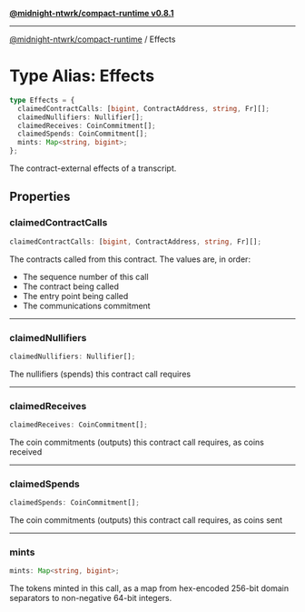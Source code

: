 [**@midnight-ntwrk/compact-runtime v0.8.1**](../README.md)

***

[@midnight-ntwrk/compact-runtime](../globals.md) / Effects

# Type Alias: Effects

```ts
type Effects = {
  claimedContractCalls: [bigint, ContractAddress, string, Fr][];
  claimedNullifiers: Nullifier[];
  claimedReceives: CoinCommitment[];
  claimedSpends: CoinCommitment[];
  mints: Map<string, bigint>;
};
```

The contract-external effects of a transcript.

## Properties

### claimedContractCalls

```ts
claimedContractCalls: [bigint, ContractAddress, string, Fr][];
```

The contracts called from this contract. The values are, in order:

- The sequence number of this call
- The contract being called
- The entry point being called
- The communications commitment

***

### claimedNullifiers

```ts
claimedNullifiers: Nullifier[];
```

The nullifiers (spends) this contract call requires

***

### claimedReceives

```ts
claimedReceives: CoinCommitment[];
```

The coin commitments (outputs) this contract call requires, as coins
received

***

### claimedSpends

```ts
claimedSpends: CoinCommitment[];
```

The coin commitments (outputs) this contract call requires, as coins
sent

***

### mints

```ts
mints: Map<string, bigint>;
```

The tokens minted in this call, as a map from hex-encoded 256-bit domain
separators to non-negative 64-bit integers.
